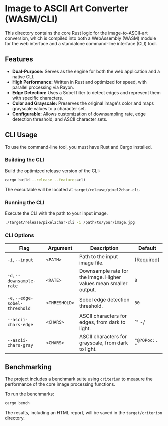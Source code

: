 # Image to ASCII Art Converter (WASM/CLI)

This directory contains the core Rust logic for the image-to-ASCII-art conversion, which is compiled into both a WebAssembly (WASM) module for the web interface and a standalone command-line interface (CLI) tool.

## Features

-   **Dual-Purpose:** Serves as the engine for both the web application and a native CLI.
-   **High Performance:** Written in Rust and optimized for speed, with parallel processing via Rayon.
-   **Edge Detection:** Uses a Sobel filter to detect edges and represent them with specific characters.
-   **Color and Grayscale:** Preserves the original image's color and maps grayscale values to a character set.
-   **Configurable:** Allows customization of downsampling rate, edge detection threshold, and ASCII character sets.

## CLI Usage

To use the command-line tool, you must have Rust and Cargo installed.

### Building the CLI

Build the optimized release version of the CLI:

```bash
cargo build --release --features=cli
```

The executable will be located at `target/release/pixel2char-cli`.

### Running the CLI

Execute the CLI with the path to your input image.

```bash
./target/release/pixel2char-cli -i /path/to/your/image.jpg
```

### CLI Options

| Flag                     | Argument              | Description                                                              | Default      |
| ------------------------ | --------------------- | ------------------------------------------------------------------------ | ------------ |
| `-i`, `--input`          | `<PATH>`              | Path to the input image file.                                            | (Required)   |
| `-d`, `--downsample-rate`| `<RATE>`              | Downsample rate for the image. Higher values mean smaller output.        | `8`          |
| `-e`, `--edge-sobel-threshold` | `<THRESHOLD>`         | Sobel edge detection threshold.                                          | `50`         |
| `--ascii-chars-edge`     | `<CHARS>`             | ASCII characters for edges, from dark to light.                          | `" -/|\\"`   |
| `--ascii-chars-gray`     | `<CHARS>`             | ASCII characters for grayscale, from dark to light.                      | `"@?OPoc:. "` |

## Benchmarking

The project includes a benchmark suite using `criterion` to measure the performance of the core image processing functions.

To run the benchmarks:

```bash
cargo bench
```

The results, including an HTML report, will be saved in the `target/criterion` directory.
